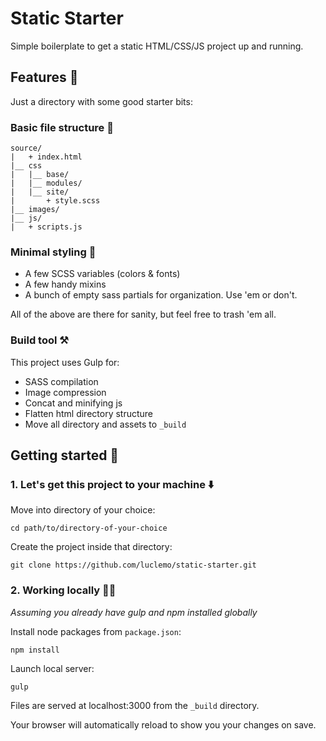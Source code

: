 # Static Starter

Simple boilerplate to get a static HTML/CSS/JS project up and running.

## Features 🍬

Just a directory with some good starter bits:

### Basic file structure 📂

```
source/
|   + index.html
|__ css
|   |__ base/
|   |__ modules/
|   |__ site/
|       + style.scss
|__ images/
|__ js/
|   + scripts.js
```

### Minimal styling 🎨

* A few SCSS variables (colors & fonts)
* A few handy mixins
* A bunch of empty sass partials for organization. Use 'em or don't.

All of the above are there for sanity, but feel free to trash 'em all.

### Build tool ⚒

This project uses Gulp for:

* SASS compilation
* Image compression
* Concat and minifying js
* Flatten html directory structure
* Move all directory and assets to `_build`

## Getting started 🚦

### 1. Let's get this project to your machine ⬇️

Move into directory of your choice:

```
cd path/to/directory-of-your-choice
```

Create the project inside that directory:

```
git clone https://github.com/luclemo/static-starter.git
```

### 2. Working locally 👩‍💻

_Assuming you already have gulp and npm installed globally_

Install node packages from `package.json`:

```
npm install
```

Launch local server:

```
gulp
```

Files are served at localhost:3000 from the `_build` directory.

Your browser will automatically reload to show you your changes on save.
